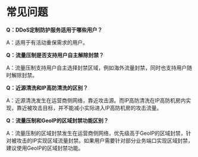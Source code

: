 # 常见问题

**Q：DDoS定制防护服务适用于哪些用户？**

A：适用于有活动重保需求的用户。

**Q：流量压制是否支持用户自主解除封禁？**

A：流量压制支持用户自主选择封禁区域，例如海外流量封禁，同时也支持用户随时解除封禁。

**Q：近源清洗和IP高防清洗的区别？**

A：近源清洗发生在运营商侧网络，靠近攻击源。而IP高防清洗在IP高防机房内实现，靠近被攻击目标，并不能减小实际进入IP高防机房的攻击流量。

**Q：流量压制和GeoIP的区域封禁功能区别？**

A：流量压制的区域封禁发生在运营商侧网络，优先级高于GeoIP的区域封禁，针对被攻击的IP实现区域流量封禁。如果用户需要针对部分业务端口实现区域封禁，建议使用GeoIP的区域封禁功能。
